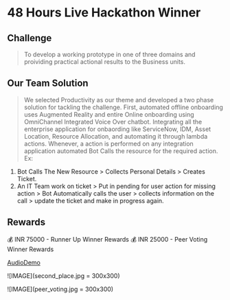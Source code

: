 # 48 Hours Live Hackathon Winner

Challenge
------
> To develop a working prototype in one of three domains and proividing practical actional results to the Business units.

Our Team Solution
------
> We selected Productivity as our theme and developed a two phase solution for tackling the challenge. First, automated offline onboarding uses Augmented Reality and entire Online onboarding using OmniChannel Integrated Voice Over chatbot.
> Integrating all the enterprise application for onbaording like ServiceNow, IDM, Asset Location, Resource Allocation, and automating it through lambda actions.
> Whenever, a action is performed on any integration application automated Bot Calls the resource for the required action.
Ex: 
1. Bot Calls The New Resource > Collects Personal Details > Creates Ticket.
2. An IT Team work on ticket > Put in pending for user action for missing action > Bot Automatically calls the user > collects information on the call > update the ticket and make in progress again.


Rewards
------
:moneybag: INR 75000 - Runner Up Winner Rewards
:moneybag: INR 25000 - Peer Voting Winner Rewards

[AudioDemo](https://drive.google.com/open?id=1QUUCyOnn6jWIsWhqs6zSxZsHKy2DjAAD)

![IMAGE](second_place.jpg = 300x300)

![IMAGE](peer_voting.jpg = 300x300)


